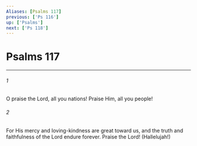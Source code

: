 ```yaml
---
Aliases: [Psalms 117]
previous: ['Ps 116']
up: ['Psalms']
next: ['Ps 118']
---
```

# Psalms 117

***














###### 1 






O praise the Lord, all you nations! Praise Him, all you people! 













###### 2 






For His mercy and loving-kindness are great toward us, and the truth and faithfulness of the Lord endure forever. Praise the Lord! (Hallelujah!)
